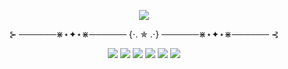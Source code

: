 <a href="https://open.spotify.com/track/3AzjcOeAmA57TIOr9zF1ZW">
<p align="center">
    <img src="https://i.ibb.co/gdBYrNV/Screenshot-2022-12-15-at-18-38-04-Spotify-Web-Player-Music-for-everyone.png">
</p>
</a>
<p align="center">⊱ ──────⋇⋆✦⋆⋇────── {⋅. ✯ .⋅} ──────⋇⋆✦⋆⋇────── ⊰ </p>
<div align="center">    
    <img src="https://64.media.tumblr.com/43f092c79052dda6075b47a36f8a4a02/6d5ee5a41a5722fd-2a/s250x400/f81e0fba08a3a721eb0b32c0c8a757753ba59b49.gifv">
    <img src="https://64.media.tumblr.com/8db5c2db7621933b306ab4d8983d2354/6d5ee5a41a5722fd-ff/s250x400/407997e36e5647dfdfb3c85c3c7b10105df097aa.gifv">
    <img src="https://64.media.tumblr.com/5e75215438b91a0f2100ddeeb9dd1da0/6d5ee5a41a5722fd-a1/s250x400/b579ea99a9bbcc9fc68efe6bda002bc22ac3578f.gifv">
    <img src="https://64.media.tumblr.com/94ecaeb26427d86d0ed9d6d9f3cf1229/6d5ee5a41a5722fd-8f/s250x400/523ba11823f427774d785b3189444de2f911cf51.gifv">
    <img src="https://64.media.tumblr.com/35c4eabb3707aa0638002ad7d352ded8/6d5ee5a41a5722fd-51/s250x400/f40b83eb848105bee83eb8f797701dc33090114d.gifv">
    <img src="https://64.media.tumblr.com/94ecaeb26427d86d0ed9d6d9f3cf1229/6d5ee5a41a5722fd-8f/s250x400/523ba11823f427774d785b3189444de2f911cf51.gifv">
</div>
